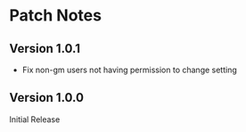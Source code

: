 # Patch Notes

## Version 1.0.1

* Fix non-gm users not having permission to change setting

## Version 1.0.0

Initial Release
